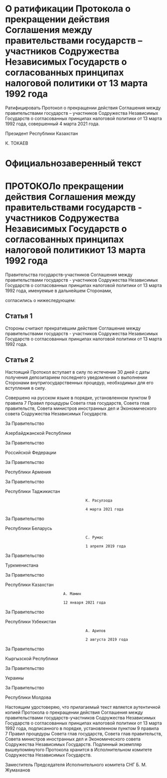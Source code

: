 # О ратификации Протокола о прекращении  действия Соглашения между  правительствами государств – участников  Содружества Независимых Государств  о согласованных принципах налоговой            политики от 13 марта 1992 года 

Ратифицировать Протокол о прекращении действия Соглашения между правительствами государств – участников Содружества Независимых Государств о согласованных принципах налоговой политики от 13 марта 1992 года, совершенный 4 марта 2021 года.

Президент Республики Казахстан

К. ТОКАЕВ

# Официальнозаверенный текст

# ПРОТОКОЛо прекращении действия Соглашения между правительствами государств - участников Содружества Независимых Государств о согласованных принципах налоговой политикиот 13 марта 1992 года

Правительства государств-участников Соглашения между правительствами государств - участников Содружества Независимых Государств о согласованных принципах налоговой политики от 13 марта 1992 года, именуемые в дальнейшем Сторонами,

согласились о нижеследующем:

## Статья 1

Стороны считают прекратившим действие Соглашение между правительствами государств - участников Содружества Независимых Государств о согласованных принципах налоговой политики от 13 марта 1992 года.

## Статья 2

Настоящий Протокол вступает в силу по истечении 30 дней с даты получения депозитарием последнего уведомления о выполнении Сторонами внутригосударственных процедур, необходимых для его вступления в силу.

Совершено на русском языке в порядке, установленном пунктом 9 правила 7 Правил процедуры Совета глав государств, Совета глав правительств, Совета министров иностранных дел и Экономического совета Содружества Независимых Государств.

За Правительство

Азербайджанской Республики

За Правительство

Российской Федерации

За Правительство

Республики Армения

За Правительство

Республики Таджикистан 

                                        К. Расулзода 

                                        4 марта 2021 года 

За Правительство 

Республики Беларусь 

                                        С. Румас 

                                        1 апреля 2019 года

За Правительство

Туркменистана

За Правительство

Республики Казахстан

                              А. Мамин

                              12 января 2021 года

За Правительство

Республики Узбекистан

                                        А. Арипов 

                                        2 августа 2019 года

За Правительство

Кыргызской Республики

За Правительство

Украины

За Правительство

Республики Молдова

Настоящим удостоверяю, что прилагаемый текст является аутентичной копией Протокола о прекращении действия Соглашения между правительствами государств-участников Содружества Независимых Государств о согласованных принципах налоговой политики от 13 марта 1992 года, подписанного в порядке, установленном пунктом 9 правила 7 Правил процедуры Совета глав государств, Совета глав правительств, Совета министров иностранных дел и Экономического совета Содружества Независимых Государств. Подлинный экземпляр вышеупомянутого Протокола хранится в Исполнительном комитете Содружества Независимых Государств.

Заместитель Председателя Исполнительного комитета СНГ                                                                                                     Б. М. Жумаханов


